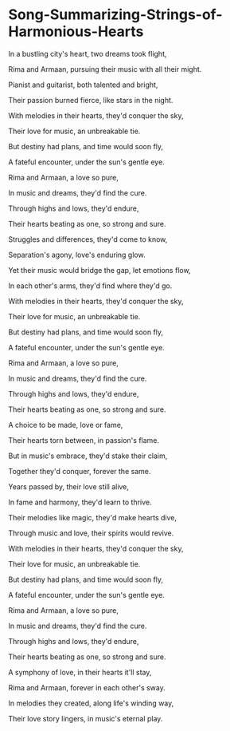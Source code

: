 # Song-Summarizing-Strings-of-Harmonious-Hearts


In a bustling city's heart, two dreams took flight,


Rima and Armaan, pursuing their music with all their might.

Pianist and guitarist, both talented and bright,

Their passion burned fierce, like stars in the night.


With melodies in their hearts, they'd conquer the sky,

Their love for music, an unbreakable tie.

But destiny had plans, and time would soon fly,

A fateful encounter, under the sun's gentle eye.


Rima and Armaan, a love so pure,

In music and dreams, they'd find the cure.

Through highs and lows, they'd endure,

Their hearts beating as one, so strong and sure.


Struggles and differences, they'd come to know,

Separation's agony, love's enduring glow.

Yet their music would bridge the gap, let emotions flow,

In each other's arms, they'd find where they'd go.


With melodies in their hearts, they'd conquer the sky,

Their love for music, an unbreakable tie.

But destiny had plans, and time would soon fly,

A fateful encounter, under the sun's gentle eye.


Rima and Armaan, a love so pure,

In music and dreams, they'd find the cure.

Through highs and lows, they'd endure,

Their hearts beating as one, so strong and sure.


A choice to be made, love or fame,

Their hearts torn between, in passion's flame.

But in music's embrace, they'd stake their claim,

Together they'd conquer, forever the same.


Years passed by, their love still alive,

In fame and harmony, they'd learn to thrive.

Their melodies like magic, they'd make hearts dive,

Through music and love, their spirits would revive.


With melodies in their hearts, they'd conquer the sky,

Their love for music, an unbreakable tie.

But destiny had plans, and time would soon fly,

A fateful encounter, under the sun's gentle eye.


Rima and Armaan, a love so pure,

In music and dreams, they'd find the cure.

Through highs and lows, they'd endure,

Their hearts beating as one, so strong and sure.


A symphony of love, in their hearts it'll stay,

Rima and Armaan, forever in each other's sway.

In melodies they created, along life's winding way,

Their love story lingers, in music's eternal play.
